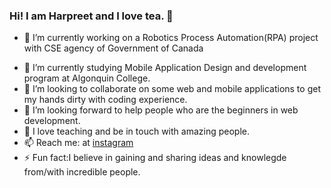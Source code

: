 ### Hi! I am Harpreet and I love tea. 👋





 * 🔭 I’m currently working on a Robotics Process Automation(RPA) project with CSE agency of Government of Canada
- 🌱 I’m currently studying Mobile Application Design and development program at Algonquin College.
- 👯 I’m looking to collaborate on some web and mobile applications to get my hands dirty with coding experience.
- 🤔 I’m looking forward to help people who are the beginners in web development.
- 💬 I love teaching and be in touch with amazing people.
- 📫 Reach me: at [instagram](https://www.instagram.com/harpreet.kaur_dhaliwal/)
- ⚡ Fun fact:I believe in gaining and sharing ideas and knowlegde from/with incredible people. 


